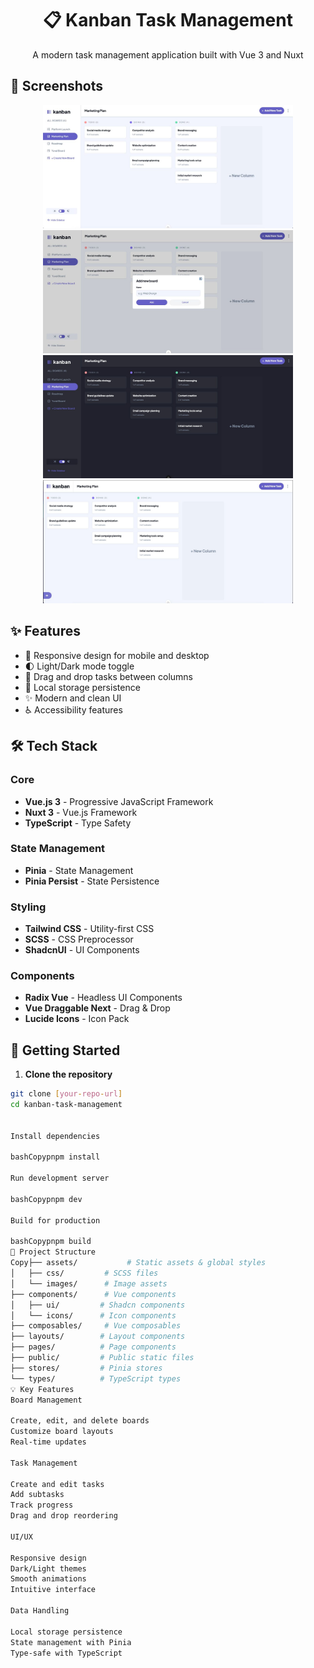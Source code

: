 <div align="center">
  <h1>📋 Kanban Task Management</h1>
  <p>A modern task management application built with Vue 3 and Nuxt</p>
</div>

## 📸 Screenshots

<div align="center">
  <img src="./assets/project1.jpeg" alt="Project Screenshot" width="400">
  <img src="./assets/project2.jpeg" alt="Project Screenshot" width="400">
  <img src="./assets/project3.jpeg" alt="Project Screenshot" width="400">
  <img src="./assets/project4.jpeg" alt="Project Screenshot" width="400">
</div>

## ✨ Features

- 📱 Responsive design for mobile and desktop
- 🌓 Light/Dark mode toggle
- 🔄 Drag and drop tasks between columns
- 💾 Local storage persistence
- ✨ Modern and clean UI
- ♿ Accessibility features

## 🛠️ Tech Stack

### Core

- **Vue.js 3** - Progressive JavaScript Framework
- **Nuxt 3** - Vue.js Framework
- **TypeScript** - Type Safety

### State Management

- **Pinia** - State Management
- **Pinia Persist** - State Persistence

### Styling

- **Tailwind CSS** - Utility-first CSS
- **SCSS** - CSS Preprocessor
- **ShadcnUI** - UI Components

### Components

- **Radix Vue** - Headless UI Components
- **Vue Draggable Next** - Drag & Drop
- **Lucide Icons** - Icon Pack

## 🚀 Getting Started

1. **Clone the repository**

```bash
git clone [your-repo-url]
cd kanban-task-management


Install dependencies

bashCopypnpm install

Run development server

bashCopypnpm dev

Build for production

bashCopypnpm build
📁 Project Structure
Copy├── assets/           # Static assets & global styles
│   ├── css/         # SCSS files
│   └── images/      # Image assets
├── components/      # Vue components
│   ├── ui/         # Shadcn components
│   └── icons/      # Icon components
├── composables/     # Vue composables
├── layouts/        # Layout components
├── pages/          # Page components
├── public/         # Public static files
├── stores/         # Pinia stores
└── types/          # TypeScript types
💡 Key Features
Board Management

Create, edit, and delete boards
Customize board layouts
Real-time updates

Task Management

Create and edit tasks
Add subtasks
Track progress
Drag and drop reordering

UI/UX

Responsive design
Dark/Light themes
Smooth animations
Intuitive interface

Data Handling

Local storage persistence
State management with Pinia
Type-safe with TypeScript
```

